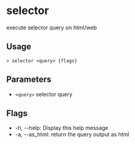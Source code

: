 # selector
execute selector query on html/web

## Usage
```shell
> selector <query> {flags} 
 ```

## Parameters
* `<query>` selector query

## Flags
* -h, --help: Display this help message
* -a, --as_html: return the query output as html

